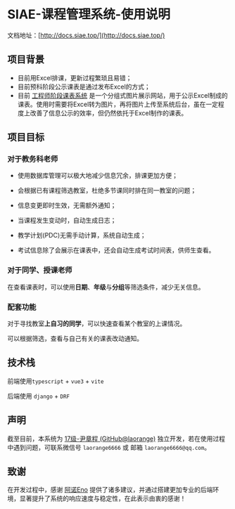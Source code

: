 # SIAE-课程管理系统-使用说明

文档地址：[http://docs.siae.top/](http://docs.siae.top/)



## 项目背景

+ 目前用Excel排课，更新过程繁琐且易错；
+ 目前预科阶段公示课表是通过发布Excel的方式；
+ 目前 [工程师阶段课表系统](http://kb.siae.top) 是一个分组式图片展示网站，用于公示Excel制成的课表。使用时需要将Excel转为图片，再将图片上传至系统后台，虽在一定程度上改善了信息公示的效率，但仍然依托于Excel制作的课表。

## 项目目标

### 对于教务科老师

+ 使用数据库管理可以极大地减少信息冗余，排课更加方便；

+ 会根据已有课程筛选教室，杜绝多节课同时排在同一教室的问题；

+ 信息变更即时生效，无需额外通知；

+ 当课程发生变动时，自动生成日志；

+ 教学计划(PDC)无需手动计算，系统自动生成；

+ 考试信息除了会展示在课表中，还会自动生成考试时间表，供师生查看。

### 对于同学、授课老师

在查看课表时，可以使用**日期**、**年级**与**分组**等筛选条件，减少无关信息。

### 配套功能

对于寻找教室**上自习的同学**，可以快速查看某个教室的上课情况。

可以根据筛选，查看与自己有关的课表改动通知。

## 技术栈

前端使用`typescript` + `vue3` + `vite`

后端使用 `django` + `DRF`

## 声明

截至目前，本系统为 [17级-尹章程 (GitHub@laorange)](https://github.com/laorange) 独立开发，若在使用过程中遇到问题，可联系微信号 `laorange6666` 或 邮箱 `laorange6666@qq.com`。

## 致谢

在开发过程中，感谢 [阿诺Eno](https://github.com/Eno-CN) 提供了诸多建议，并通过搭建更加专业的后端环境，显著提升了系统的响应速度与稳定性，在此表示由衷的感谢！
